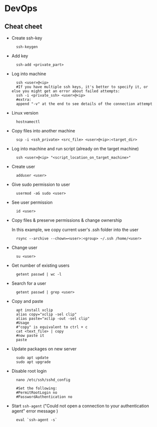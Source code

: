 # DevOps

## Cheat cheet
* Create ssh-key

        ssh-keygen
    
* Add key

        ssh-add <private_part>

* Log into machine

        ssh <user>@<ip>
        #If you have multiple ssh keys, it's better to specify it, or else you might get an error about failed attempts:
        ssh -i <private_ssh> <user>@<ip>
        #extra:
        append "-v" at the end to see details of the connection attempt 

* Linux version

        hostnamectl

* Copy files into another machine

        scp -i <ssh_private> <src_file> <user>@<ip>:<target_dir>

* Log into machine and run script (already on the target machine)

        ssh <user>@<ip> "<script_location_on_target_machine>"

* Create user

        adduser <user>

* Give sudo permission to user

        usermod -aG sudo <user>

* See user permission

        id <user>

* Copy files & preserve permissions & change ownership

    In this example, we copy current user's .ssh folder into the user

        rsync --archive --chown=<user>:<group> ~/.ssh /home/<user>

* Change user

        su <user>

* Get number of existing users
    
        getent passwd | wc -l

* Search for a user
    
        getent passwd | grep <user>

* Copy and paste

        apt install xclip
        alias copy="xclip -sel clip"
        alias paste="xclip -out -sel clip"
        #Usage
        #"copy" is equivalent to ctrl + c
        cat <text_file> | copy
        #now paste it
        paste

* Update packages on new server

        sudo apt update
        sudo apt upgrade

* Disable root login

        nano /etc/ssh/sshd_config

        #Set the following:
        #PermitRootLogin no
        #PasswordAuthentication no

* Start `ssh-agent` ("Could not open a connection to your authentication agent" error message
)

        eval `ssh-agent -s`
